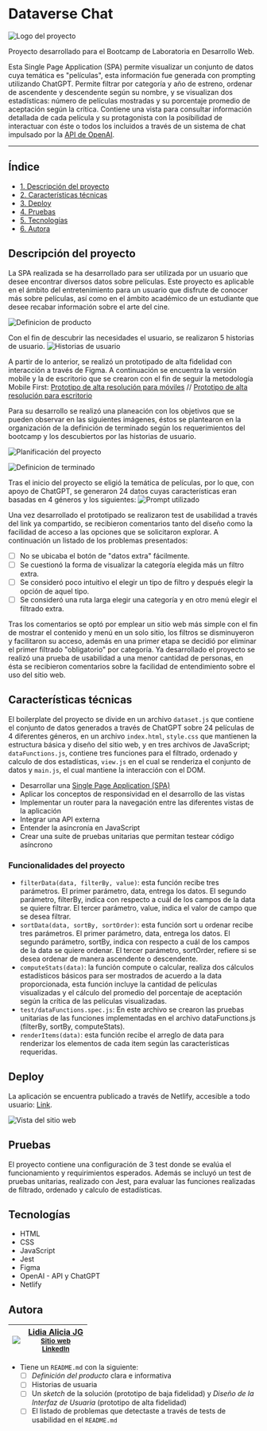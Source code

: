 # Dataverse Chat
![Logo del proyecto](https://github.com/LidiaAliciaJG/Laboratoria-dataverse/blob/c847600f51222a6e4c4ff75f9e125a845056eab8/src/imagenes/LogoConNombre.png)

Proyecto desarrollado para el Bootcamp de Laboratoria en Desarrollo Web.

Esta Single Page Application (SPA) permite visualizar un conjunto de datos cuya temática es "películas", esta información fue generada con prompting utilizando ChatGPT. Permite filtrar por categoría y año de estreno, ordenar de ascendente y descendente según su nombre, y se visualizan dos estadísticas: número de películas mostradas y su porcentaje promedio de aceptación según la crítica. Contiene una vista para consultar información detallada de cada película y su protagonista con la posibilidad de interactuar con éste o todos los incluidos a través de un sistema de chat impulsado por la [API de OpenAI](https://openai.com/product).

***

## Índice

* [1. Descripción del proyecto](#descripción-del-proyecto)
* [2. Características técnicas](#características-técnicas)
* [3. Deploy](#deploy)
* [4. Pruebas](#pruebas)
* [5. Tecnologías](#tecnologías)
* [6. Autora](#autora)

## Descripción del proyecto
La SPA realizada se ha desarrollado para ser utilizada por un usuario que desee encontrar diversos datos sobre películas. Este proyecto es aplicable en el ámbito del entretenimiento para un usuario que disfrute de conocer más sobre películas, así como en el ámbito académico de un estudiante que desee recabar información sobre el arte del cine.

![Definicion de producto](https://github.com/LidiaAliciaJG/Laboratoria-dataverse/blob/5559e14614f99dea2a75926fa49f1223a883f35b/src/imagenes/definicionproducto.png)

Con el fin de descubrir las necesidades el usuario, se realizaron 5 historias de usuario.
![Historias de usuario](https://github.com/LidiaAliciaJG/Laboratoria-dataverse/blob/5559e14614f99dea2a75926fa49f1223a883f35b/src/imagenes/historiasdeusuario.png)

A partir de lo anterior, se realizó un prototipado de alta fidelidad con interacción a través de Figma. A continuación se encuentra la versión mobile y la de escritorio que se crearon con el fin de seguir la metodología Mobile First:
[Prototipo de alta resolución para móviles](https://www.figma.com/proto/wEhsKfwlfUiGR9cFomYMqY/Dataverse-Project?type=design&node-id=393-361&t=OfUPieCaUroi7FCw-1&scaling=scale-down&page-id=393%3A23&starting-point-node-id=393%3A361&mode=design)
//
[Prototipo de alta resolución para escritorio](https://www.figma.com/proto/wEhsKfwlfUiGR9cFomYMqY/Dataverse-Project?type=design&node-id=237-144&t=Z1IuBdZn4yvCWZkQ-1&scaling=scale-down&page-id=4%3A23&starting-point-node-id=237%3A144&mode=design)

Para su desarrollo se realizó una planeación con los objetivos que se pueden observar en las siguientes imágenes, éstos se plantearon en la organización de la definición de terminado según los requerimientos del bootcamp y los descubiertos por las historias de usuario.

![Planificación del proyecto](https://github.com/LidiaAliciaJG/Laboratoria-dataverse/blob/5559e14614f99dea2a75926fa49f1223a883f35b/src/imagenes/planeacion.png)

![Definicion de terminado](https://github.com/LidiaAliciaJG/Laboratoria-dataverse/blob/5559e14614f99dea2a75926fa49f1223a883f35b/src/imagenes/definicionterminado.png)

Tras el inicio del proyecto se eligió la temática de películas, por lo que, con apoyo de ChatGPT, se generaron 24 datos cuyas características eran basadas en 4 géneros y los siguientes:
![Prompt utilizado](https://github.com/LidiaAliciaJG/Laboratoria-dataverse/blob/5559e14614f99dea2a75926fa49f1223a883f35b/src/imagenes/Laboratoria%20Prototipos.gif)

Una vez desarrollado el prototipado se realizaron test de usabilidad a través del link ya compartido, se recibieron comentarios tanto del diseño como la facilidad de acceso a las opciones que se solicitaron explorar. A continuación un listado de los problemas presentados:
- [ ] No se ubicaba el botón de "datos extra" fácilmente.
- [ ] Se cuestionó la forma de visualizar la categoría elegida más un filtro extra.
- [ ] Se consideró poco intuitivo el elegir un tipo de filtro y después elegir la opción de aquel tipo.
- [ ] Se consideró una ruta larga elegir una categoría y en otro menú elegir el filtrado extra.

Tras los comentarios se optó por emplear un sitio web más simple con el fin de mostrar el contenido y menú en un solo sitio, los filtros se disminuyeron y facilitaron su acceso, además en una primer etapa se decidió por eliminar el primer filtrado "obligatorio" por categoría. Ya desarrollado el proyecto se realizó una prueba de usabilidad a una menor cantidad de personas, en ésta se recibieron comentarios sobre la facilidad de entendimiento sobre el uso del sitio web.

## Características técnicas
El boilerplate del proyecto se divide en un archivo `dataset.js` que contiene el conjunto de datos generados a través de ChatGPT sobre 24 películas de 4 diferentes géneros, en un archivo `index.html`, `style.css` que mantienen la estructura básica y diseño del sitio web, y en tres archivos de JavaScript; `dataFunctions.js`, contiene tres funciones para el filtrado, ordenado y calculo de dos estadísticas, `view.js` en el cual se renderiza el conjunto de datos y `main.js`, el cual mantiene la interacción con el DOM.

* Desarrollar una [Single Page Application (SPA)](https://es.wikipedia.org/wiki/Single-page_application)
* Aplicar los conceptos de responsividad en el desarrollo de las vistas
* Implementar un router para la navegación entre las diferentes
  vistas de la aplicación
* Integrar una API externa
* Entender la asincronía en JavaScript
* Crear una suite de pruebas unitarias que permitan testear código asíncrono

### Funcionalidades del proyecto
- `filterData(data, filterBy, value)`: esta función recibe tres parámetros. El primer parámetro, data, entrega los datos. El segundo parámetro, filterBy, indica con respecto a cuál de los campos de la data se quiere filtrar. El tercer parámetro, value, indica el valor de campo que se desea filtrar.
- `sortData(data, sortBy, sortOrder)`: esta función sort u ordenar recibe tres parámetros. El primer parámetro, data, entrega los datos. El segundo parámetro, sortBy, indica con respecto a cuál de los campos de la data se quiere ordenar. El tercer parámetro, sortOrder, refiere si se desea ordenar de manera ascendente o descendente.
- `computeStats(data)`: la función compute o calcular, realiza dos cálculos estadísticos básicos para ser mostrados de acuerdo a la data proporcionada, esta función incluye la cantidad de películas visualizadas y el cálculo del promedio del porcentaje de aceptación según la crítica de las películas visualizadas.
- `test/dataFunctions.spec.js`: En este archivo se crearon las pruebas unitarias de las funciones implementadas en el archivo dataFunctions.js (filterBy, sortBy, computeStats).
-  `renderItems(data)`: esta función recibe el arreglo de data para renderizar los elementos de cada item según las características requeridas.

## Deploy
La aplicación se encuentra publicado a través de Netlify, accesible a todo usuario: [Link](https://lidiaaliciajg.github.io/Laboratoria-dataverse/src/index.html).

![Vista del sitio web](https://github.com/LidiaAliciaJG/Laboratoria-dataverse/blob/5559e14614f99dea2a75926fa49f1223a883f35b/src/imagenes/vista.png)


## Pruebas
El proyecto contiene una configuración de 3 test donde se evalúa el funcionamiento y requirimientos esperados. Además se incluyó un test de pruebas unitarias, realizado con Jest, para evaluar las funciones realizadas de filtrado, ordenado y calculo de estadísticas.

## Tecnologías
* HTML
* CSS
* JavaScript
* Jest
* Figma
* OpenAI - API y ChatGPT
* Netlify

## Autora

| [<img src="https://github.com/LidiaAliciaJG.png?size=139">](https://github.com/LidiaAliciaJG) | [Lidia Alicia JG](https://github.com/LidiaAliciaJG) <br> <sub>[Sitio web](https://lidiaaliciajg.github.io/)</sub> <br> <sub>[LinkedIn](https://www.linkedin.com/in/lidiaaliciajg/)</sub> |
| :---: | :---: |



* Tiene un `README.md` con la siguiente:
  - [ ] _Definición del producto_ clara e informativa
  - [ ] Historias de usuaria
  - [ ] Un _sketch_ de la solución (prototipo de baja fidelidad) y
    _Diseño de la Interfaz de Usuaria_ (prototipo de alta fidelidad)
  - [ ] El listado de problemas que detectaste a través de tests
    de usabilidad en el `README.md`
